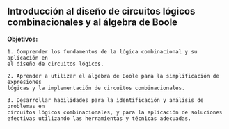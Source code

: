 ## Introducción al diseño de circuitos lógicos combinacionales y al álgebra de Boole

**Objetivos:**

    1. Comprender los fundamentos de la lógica combinacional y su aplicación en
    el diseño de circuitos lógicos.
    
    2. Aprender a utilizar el álgebra de Boole para la simplificación de expresiones
    lógicas y la implementación de circuitos combinacionales.
    
    3. Desarrollar habilidades para la identificación y análisis de problemas en
    circuitos lógicos combinacionales, y para la aplicación de soluciones
    efectivas utilizando las herramientas y técnicas adecuadas.
